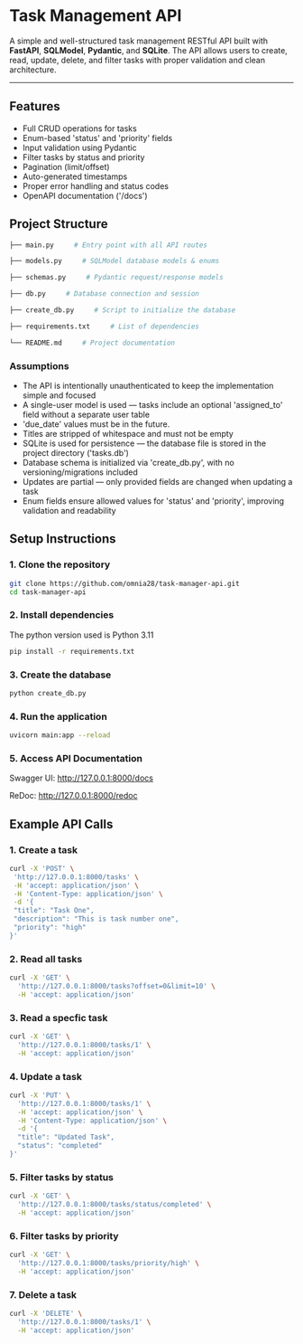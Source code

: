# Task Management API

A simple and well-structured task management RESTful API built with **FastAPI**, **SQLModel**, **Pydantic**, and **SQLite**. The API allows users to create, read, update, delete, and filter tasks with proper validation and clean architecture.

---

## Features
- Full CRUD operations for tasks
- Enum-based 'status' and 'priority' fields
- Input validation using Pydantic
- Filter tasks by status and priority
- Pagination (limit/offset)
- Auto-generated timestamps
- Proper error handling and status codes
- OpenAPI documentation ('/docs')

## Project Structure

```bash
├── main.py     # Entry point with all API routes

├── models.py     # SQLModel database models & enums

├── schemas.py     # Pydantic request/response models

├── db.py     # Database connection and session

├── create_db.py     # Script to initialize the database

├── requirements.txt     # List of dependencies

└── README.md     # Project documentation
```

### Assumptions
- The API is intentionally unauthenticated to keep the implementation simple and focused
- A single-user model is used — tasks include an optional 'assigned_to' field without a separate user table
- 'due_date' values must be in the future.
- Titles are stripped of whitespace and must not be empty
- SQLite is used for persistence — the database file is stored in the project directory ('tasks.db')
- Database schema is initialized via 'create_db.py', with no versioning/migrations included
- Updates are partial — only provided fields are changed when updating a task
- Enum fields ensure allowed values for 'status' and 'priority', improving validation and readability

  
## Setup Instructions
### 1. Clone the repository

```bash
git clone https://github.com/omnia28/task-manager-api.git
cd task-manager-api
```
### 2. Install dependencies
The python version used is Python 3.11
```bash
pip install -r requirements.txt
```
### 3. Create the database

```bash
python create_db.py
```
### 4. Run the application

```bash
uvicorn main:app --reload
```

 ### 5. Access API Documentation
Swagger UI: http://127.0.0.1:8000/docs

ReDoc: http://127.0.0.1:8000/redoc

 ## Example API Calls
 ### 1. Create a task
 ```bash
curl -X 'POST' \
  'http://127.0.0.1:8000/tasks' \
  -H 'accept: application/json' \
  -H 'Content-Type: application/json' \
  -d '{
  "title": "Task One",
  "description": "This is task number one",
  "priority": "high"
}'
```
### 2. Read all tasks
```bash
curl -X 'GET' \
  'http://127.0.0.1:8000/tasks?offset=0&limit=10' \
  -H 'accept: application/json'
```
### 3. Read a specfic task
```bash
curl -X 'GET' \
  'http://127.0.0.1:8000/tasks/1' \
  -H 'accept: application/json'
```
### 4. Update a task
```bash
curl -X 'PUT' \
  'http://127.0.0.1:8000/tasks/1' \
  -H 'accept: application/json' \
  -H 'Content-Type: application/json' \
  -d '{
  "title": "Updated Task",
  "status": "completed"
}'
```
### 5. Filter tasks by status
```bash
curl -X 'GET' \
  'http://127.0.0.1:8000/tasks/status/completed' \
  -H 'accept: application/json'
```
### 6. Filter tasks by priority
```bash
curl -X 'GET' \
  'http://127.0.0.1:8000/tasks/priority/high' \
  -H 'accept: application/json'
```
### 7. Delete a task
```bash
curl -X 'DELETE' \
  'http://127.0.0.1:8000/tasks/1' \
  -H 'accept: application/json'
```
